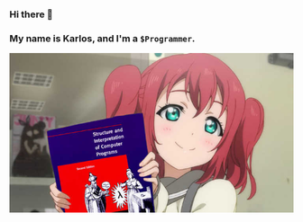 ### Hi there 👋
### My name is Karlos, and I'm a `$Programmer`. 
<!--
I'm making an `effort` to deliberately cut stones.
### Wish me luck that I don't chip off, too much, my hands in the process... Till now, this page is under development.
-->
![alt text](https://raw.githubusercontent.com/effort99/effort99/master/Sicp%20anime.jpg)
<!--
## Look for what I have Contributed, and you will know more about me.

**effort99/effort99** is a ✨ _special_ ✨ repository because its `README.md` (this file) appears on your GitHub profile.

Here are some ideas to get you started:

- 🔭 I’m currently working on ...
- 🌱 I’m currently learning ...
- 👯 I’m looking to collaborate on ...
- 🤔 I’m looking for help with ...
- 💬 Ask me about ...
- 📫 How to reach me: ...
- 😄 Pronouns: ...
- ⚡ Fun fact: ...
-->
